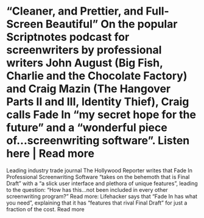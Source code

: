 # “Cleaner, and Prettier, and Full-Screen Beautiful” On the popular Scriptnotes podcast for screenwriters by professional writers John August (Big Fish, Charlie and the Chocolate Factory) and Craig Mazin (The Hangover Parts II and III, Identity Thief), Craig calls Fade In “my secret hope for the future” and a “wonderful piece of...screenwriting software”. Listen here | Read more

Leading industry trade journal The Hollywood Reporter writes that Fade In Professional Screenwriting Software “takes on the behemoth that is Final Draft” with a “a slick user interface and plethora of unique features”, leading to the question: “How has this...not been included in every other screenwriting program?” Read more: Lifehacker says that “Fade In has what you need”, explaining that it has “features that rival Final Draft” for just a fraction of the cost. Read more